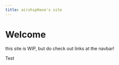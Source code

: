 ```yaml
---
title: airshipHave's site
---
```


# Welcome

this site is WIP, but do check out links at the navbar!

<aside class="links">
    Test
  </aside>





